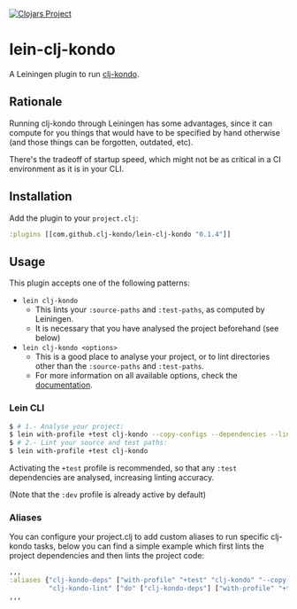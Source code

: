 [![Clojars Project](https://img.shields.io/clojars/v/com.github.clj-kondo/lein-clj-kondo.svg)](https://clojars.org/com.github.clj-kondo/lein-clj-kondo)

# lein-clj-kondo

A Leiningen plugin to run [clj-kondo](https://github.com/clj-kondo/clj-kondo).

## Rationale

Running clj-kondo through Leiningen has some advantages, since it can compute for you things that would have to be specified by hand otherwise
(and those things can be forgotten, outdated, etc).

There's the tradeoff of startup speed, which might not be as critical in a CI environment as it is in your CLI.

## Installation

Add the plugin to your `project.clj`:

```clojure
:plugins [[com.github.clj-kondo/lein-clj-kondo "0.1.4"]]
```

## Usage

This plugin accepts one of the following patterns:

* `lein clj-kondo`
  * This lints your `:source-paths` and `:test-paths`, as computed by Leiningen.
  * It is necessary that you have analysed the project beforehand (see below)
* `lein clj-kondo <options>`
  * This is a good place to analyse your project, or to lint directories other than the `:source-paths` and `:test-paths`.
  * For more information on all available options, check the [documentation](https://github.com/clj-kondo/clj-kondo/blob/master/doc/config.md).

### Lein CLI

``` bash
$ # 1.- Analyse your project:
$ lein with-profile +test clj-kondo --copy-configs --dependencies --lint $classpath
$ # 2.- Lint your source and test paths:
$ lein with-profile +test clj-kondo
```

Activating the `+test` profile is recommended, so that any `:test` dependencies are analysed, increasing linting accuracy.

(Note that the `:dev` profile is already active by default)

### Aliases

You can configure your project.clj to add custom aliases to run specific clj-kondo tasks, below you can find a simple example which first lints the project dependencies and then lints the project code:

```clojure
,,,
:aliases {"clj-kondo-deps" ["with-profile" "+test" "clj-kondo" "--copy-configs" "--dependencies" "--lint" "$classpath"]
          "clj-kondo-lint" ["do" ["clj-kondo-deps"] ["with-profile" "+test" "clj-kondo"]]}
,,,
```

